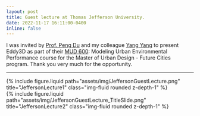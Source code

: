 ```yaml
---
layout: post
title: Guest lecture at Thomas Jefferson University.
date: 2022-11-17 16:11:00-0400
inline: false
---
```


I was invited by [Prof. Peng Du](https://www.linkedin.com/in/peng-du-ph-d-leed-ap-well-ap/) and my colleague [Yang Yang](https://www.linkedin.com/in/yang-yang-a9313a1a2/) to present Eddy3D as part of their [MUD 600](https://www.jefferson.edu/academics/colleges-schools-institutes/architecture-and-the-built-environment/programs/urban-design-ms/curriculum.html): Modeling Urban Environmental Performance course for the Master of Urban Design - Future Cities program. 
Thank you very much for the opportunity.


---


<div class="row justify-content-sm-center">
    <div class="col-sm-12 mt-3 mt-md-0">
        {% include figure.liquid path="assets/img/JeffersonGuestLecture.png" title="JeffersonLecture1" class="img-fluid rounded z-depth-1" %}
    </div>
</div>

<div class="row justify-content-sm-center">
    <div class="col-sm-12 mt-3 mt-md-0">
        {% include figure.liquid path="assets/img/JeffersonGuestLecture_TitleSlide.png" title="JeffersonLecture2" class="img-fluid rounded z-depth-1" %}
    </div>
</div>

